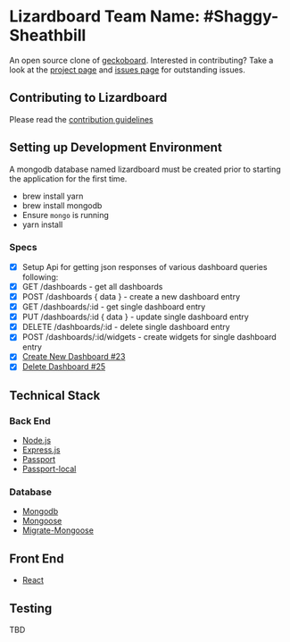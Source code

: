 # Lizardboard Team Name: #Shaggy-Sheathbill

An open source clone of [geckoboard](https://www.geckoboard.com/). Interested in contributing? Take a look at the [project page](https://github.com/GuildCrafts/lizardboard/projects) and [issues page](https://github.com/GuildCrafts/lizardboard/issues) for outstanding issues.

## Contributing to Lizardboard

Please read the [contribution guidelines](https://github.com/GuildCrafts/lizardboard/blob/master/CONTRIBUTING.md)

## Setting up Development Environment

A mongodb database named lizardboard must be created prior to starting the application for the first time.
- brew install yarn
- brew install mongodb
- Ensure `mongo` is running
- yarn install

### Specs
- [x] Setup Api for getting json responses of various dashboard queries following: 
 - [x] GET /dashboards - get all dashboards
 - [x] POST /dashboards { data } - create a new dashboard entry
 - [x] GET /dashboards/:id - get single dashboard entry
 - [x] PUT /dashboards/:id { data } - update single dashboard entry
 - [x] DELETE /dashboards/:id - delete single dashboard entry
 - [x] POST /dashboards/:id/widgets - create widgets for single dashboard entry
- [x] [Create New Dashboard #23](https://github.com/GuildCrafts/lizardboard/issues/23)
- [x] [Delete Dashboard #25](https://github.com/GuildCrafts/lizardboard/issues/25)

## Technical Stack

### Back End
- [Node.js](https://nodejs.org/en/)
- [Express.js](http://expressjs.com/)
- [Passport](http://passportjs.org/docs)
- [Passport-local](https://www.npmjs.com/package/passport-local)

### Database
- [Mongodb](https://docs.mongodb.com/)
- [Mongoose](http://mongoosejs.com/docs/guide.html)
- [Migrate-Mongoose](https://github.com/balmasi/migrate-mongoose)

## Front End
- [React](https://facebook.github.io/react/)

## Testing
TBD
